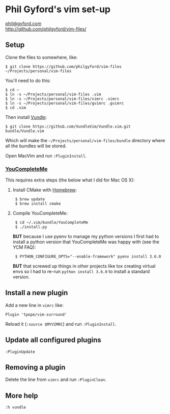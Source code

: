 # Phil Gyford's vim set-up

phil@gyford.com  
http://github.com/philgyford/vim-files/

## Setup

Clone the files to somewhere, like:

	$ git clone https://github.com/philgyford/vim-files ~/Projects/personal/vim-files

You'll need to do this:

    $ cd ~
    $ ln -s ~/Projects/personal/vim-files .vim
    $ ln -s ~/Projects/personal/vim-files/vimrc .vimrc
    $ ln -s ~/Projects/personal/vim-files/gvimrc .gvimrc
	$ cd .vim

Then install [Vundle](https://github.com/VundleVim/Vundle.vim):

	$ git clone https://github.com/VundleVim/Vundle.vim.git bundle/Vundle.vim

Which will make the `~/Projects/personal/vim-files/bundle` directory where all
the bundles will be stored.

Open MacVim and run `:PluginInstall`.

### [YouCompleteMe](https://github.com/Valloric/YouCompleteMe)

This requires extra steps (the below what I did for Mac OS X):

1. Install CMake with [Homebrew](http://brew.sh/):

		$ brew update
		$ brew install cmake

2. Compile YouCompleteMe:

		$ cd ~/.vim/bundle/YouCompleteMe
		$ ./install.py

	**BUT** because I use pyenv to manage my python versions I first had to install
	a python version that YouCompleteMe was happy with (see the YCM FAQ):

		$ PYTHON_CONFIGURE_OPTS="--enable-framework" pyenv install 3.6.0

	**BUT** that screwed up things in other projects like tox creating virtual
	envs so I had to re-run `python install 3.6.0` to install a standard
	version.


## Install a new plugin

Add a new line in `vimrc` like:

	Plugin 'tpope/vim-surround'

Reload it (`:source $MYVIMRC`) and run `:PluginInstall`.


## Update all configured plugins

`:PluginUpdate`


## Removing a plugin

Delete the line from `vimrc` and run `:PluginClean`.


## More help

`:h vundle`

